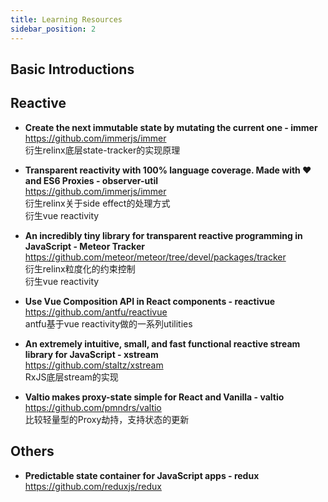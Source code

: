 ```yaml
---
title: Learning Resources
sidebar_position: 2
---
```


## Basic Introductions

## Reactive

- **Create the next immutable state by mutating the current one - immer** <br />
  https://github.com/immerjs/immer <br />
  衍生relinx底层state-tracker的实现原理

- **Transparent reactivity with 100% language coverage. Made with ❤️ and ES6 Proxies - observer-util** <br />
  https://github.com/immerjs/immer <br />
  衍生relinx关于side effect的处理方式 <br />
  衍生vue reactivity

- **An incredibly tiny library for transparent reactive programming in JavaScript - Meteor Tracker** <br />
  https://github.com/meteor/meteor/tree/devel/packages/tracker <br />
  衍生relinx粒度化的约束控制 <br />
  衍生vue reactivity

- **Use Vue Composition API in React components - reactivue** <br />
  https://github.com/antfu/reactivue <br />
  antfu基于vue reactivity做的一系列utilities

- **An extremely intuitive, small, and fast functional reactive stream library for JavaScript - xstream** <br />
  https://github.com/staltz/xstream <br />
  RxJS底层stream的实现

- **Valtio makes proxy-state simple for React and Vanilla - valtio** <br />
  https://github.com/pmndrs/valtio <br />
  比较轻量型的Proxy劫持，支持状态的更新

## Others

- **Predictable state container for JavaScript apps - redux** <br />
  https://github.com/reduxjs/redux
